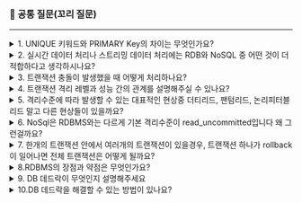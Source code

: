 ### 💬 공통 질문(꼬리 질문)

---

<details> <summary>1. UNIQUE 키워드와 PRIMARY Key의 차이는 무엇인가요?</summary>
UNIQUE 키와 PRIMARY Key는 둘 다 테이블의 각 행을 고유하게 식별하는 데 사용되지만, 몇 가지 중요한 차이점이 있습니다.
<br/>
PRIMARY Key: 각 테이블은 하나의 PRIMARY Key만 가질 수 있습니다. PRIMARY Key는 NULL 값을 허용하지 않으며, 테이블의 각 행을 고유하게 식별하는 데 사용됩니다.
<br/>
UNIQUE Key: 테이블은 여러 개의 UNIQUE Key를 가질 수 있습니다. UNIQUE Key는 NULL 값을 허용할 수 있습니다(다만, NULL은 고유성을 가집니다. 즉, 하나의 UNIQUE Key 컬럼에는 하나의 NULL 값만 허용됩니다). UNIQUE Key는 행의 고유성을 보장하지만, PRIMARY Key처럼 각 행을 고유하게 식별하는 데는 사용되지 않습니다.
<br/>
</details>

<details>
<summary>2. 실시간 데이터 처리나 스트리밍 데이터 처리에는 RDB와 NoSQL 중 어떤 것이 더 적합하다고 생각하시나요?</summary>
실시간 데이터 처리나 스트리밍 데이터 처리에는 일반적으로 NoSQL이 더 적합합니다. 이는 NoSQL 데이터베이스가 대량의 데이터를 빠르게 쓰고 읽는 데 더 효율적이기 때문입니다. 또한 NoSQL 데이터베이스는 확장성이 뛰어나서 데이터 양이 증가하더라도 처리 성능을 유지하는 데 유리합니다.
<br/>
그러나 이는 단순히 일반적인 경우이며, 실제로는 사용하는 데이터의 특성, 애플리케이션의 요구 사항, 시스템의 인프라 등 여러 요인을 고려하여 결정해야 합니다.
<br/>
</details>

<details> 
<summary>3. 트랜잭션 충돌이 발생했을 때 어떻게 처리하나요?</summary>
트랜잭션 충돌, 즉 두 트랜잭션이 동시에 같은 데이터를 수정하려고 할 때 DBMS는 보통 락(lock) 메커니즘을 사용하여 이를 처리합니다. 락은 한 트랜잭션에서 사용 중인 데이터를 다른 트랜잭션에서 사용하지 못하도록 막습니다.
<br/>
또한, 충돌이 발생하면 DBMS는 보통 충돌을 일으킨 트랜잭션을 롤백(취소)하고, 해당 트랜잭션은 다시 시작하게 됩니다. 이런 방식으로 트랜잭션 충돌을 해결하며, 이를 통해 여러 트랜잭션을 동시에 안전하게 처리할 수 있습니다.
<br/>
</details>

<details> 
<summary>4. 트랜잭션 격리 레벨과 성능 간의 관계를 설명해주실 수 있나요?</summary>
트랜잭션 격리 레벨은 트랜잭션 처리의 정확성과 성능 사이의 트레이드오프를 결정합니다. 격리 레벨이 높을수록 동시에 수행되는 트랜잭션 간의 영향을 더 많이 제한하므로, 데이터의 일관성을 더 잘 보장할 수 있습니다. 그러나 이는 동시성을 제한하므로 성능에 부정적인 영향을 미칠 수 있습니다.
<br/>
반대로 격리 레벨이 낮을수록 더 많은 트랜잭션을 동시에 처리할 수 있으므로 성능이 향상될 수 있습니다. 하지만 이는 데이터의 일관성을 해칠 수 있으므로 주의해야 합니다.
<br/>
따라서 트랜잭션 격리 레벨을 선택할 때는 데이터의 일관성 요구 사항과 성능 요구 사항을 모두 고려해야 합니다.
<br/>
</details>

<details> 
<summary>5. 격리수준에 따라 발생할 수 있는 대표적인 현상중 더티리드, 팬텀리드, 논리피터블 리드 말고 다른 현상들이 있을까요?</summary>
대표적인 현상 외에도 트랜잭션 격리 수준에 따라 "비반복 가능 읽기(Non-repeatable Read)" 현상이 발생할 수 있습니다.
<br/>
비반복 가능 읽기는 한 트랜잭션 내에서 같은 데이터를 여러 번 읽을 때, 다른 트랜잭션에 의해 값이 변경되어서 같은 쿼리의 결과가 두 번 이상 반복해서 실행될 때 서로 다른 값을 반환하는 현상을 말합니다.
<br/>
이 현상은 REPEATABLE READ 또는 SERIALIZABLE 격리 수준에서 방지됩니다.
</details>

<details>
<summary>6. NoSql은 RDBMS와는 다르게 기본 격리수준이 read_uncommitted입니다 왜 그런걸까요?</summary>
NoSQL 데이터베이스는 대량의 데이터를 빠르게 쓰고 읽는 데 초점을 맞추고 있으며, 이를 위해 일부 일관성 제약 조건을 완화합니다. 이러한 완화된 일관성 모델 중 하나가 바로 READ UNCOMMITTED 격리 수준입니다.
<br/>
READ UNCOMMITTED 격리 수준에서는 다른 트랜잭션에서 아직 커밋되지 않은 변경 사항을 읽을 수 있습니다. 이는 성능을 향상시키지만, 동시에 일관성 문제를 발생시킬 수 있습니다. 그러나 NoSQL 데이터베이스는 보통 이러한 일관성 문제를 애플리케이션 레벨에서 해결하도록 설계되어 있습니다.
</details>

<details>
<summary>7. 한개의 트랜잭션 안에서 여러개의 트랜잭션이 있을경우, 트랜잭션 하나가 rollback이 일어나면 전체 트랜잭션은 어떻게 될까요?</summary>
한 개의 트랜잭션 안에서 여러 개의 트랜잭션이 있는 경우(이를 "중첩 트랜잭션"이라고 합니다), 하나의 트랜잭션이 롤백되면 그 트랜잭션에 의해 만들어진 모든 변경 사항이 취소됩니다. 그러나 이는 해당 트랜잭션만에 해당하며, 상위 트랜잭션에는 영향을 미치지 않습니다.
<br/>
다만, 만약 가장 바깥쪽에 있는 트랜잭션이 롤백되면, 해당 트랜잭션에 포함된 모든 중첩 트랜잭션의 변경 사항도 함께 취소됩니다.
<br/>
이는 트랜잭션의 원자성(Atomicity) 원칙에 따른 것입니다.
</details>

<details> 
<summary>8.RDBMS의 장점과 약점은 무엇인가요?</summary>
RDBMS의 장점:
<br/>
1. 구조화된 데이터: RDBMS는 데이터를 테이블로 구성하여 구조화된 형태로 저장합니다.데이터 관리를 용이하게 하고, 데이터의 일관성과 무결성을 유지하는 데 도움이 됩니다.
<br/>
2. 관계형 데이터 모델: RDBMS는 데이터 간의 관계를 표현하는 데 강점을 가지고 있습니다. 이를 통해 복잡한 쿼리와 분석이 가능합니다.
<br/>
RDBMS의 약점:
<br/>
확장성 문제: RDBMS는 대용량 데이터를 처리하는 데 어려움이 있습니다. 특히, 수직 확장(하드웨어의 업그레이드)보다는 수평 확장(다수의 서버에 분산 저장)이 필요한 상황에서는 한계가 있습니다.
<br/>
복잡한 트랜잭션 처리: 복잡한 트랜잭션을 처리하는 경우, 성능 저하가 발생할 수 있습니다.
<br/>
비정형 데이터 처리 어려움: 비정형 데이터를 처리하는 데는 한계가 있습니다.
<br/>
예를 들어, 텍스트, 이미지, 비디오 등의 비정형 데이터를 관리하는 데는 NoSQL과 같은 비관계형 데이터베이스가 더 효율적일 수 있습니다.
</details>

<details>
<summary>9. DB 데드락이 무엇인지 설명해주세요</summary>
데드락(Deadlock)이란 두 개 이상의 트랜잭션이 서로의 자원을 대기하는 상황을 말합니다.
<br/>
이 경우, 해당 트랜잭션들은 아무런 작업도 할 수 없게 되며, 이를 '데드락 상태'라고 합니다.
<br/>
따라서, 데드락은 데이터베이스 시스템의 성능을 저하시키는 주요 요인 중 하나입니다.
</details>

<details>
<summary>10.DB 데드락을 해결할 수 있는 방법이 있나요?</summary>
데드락을 해결하는 방법은 크게 두 가지로 나눌 수 있습니다.
<br/>
1. 데드락 예방: 데드락이 발생하지 않도록 하는 방법입니다. 
<br/>
예를 들어, 트랜잭션이 필요로 하는 모든 자원을 한 번에 요청하도록 하거나, 자원에 순서를 부여하여 순서대로만 자원을 획득하도록 하는 방법이 있습니다.
<br/>
2. 데드락 회피: 데드락이 발생할 가능성이 있는 상황을 미리 감지하고 회피하는 방법입니다. 
<br/>
이를 위해 데이터베이스 시스템은 트랜잭션들의 자원 요구 정보를 계속 추적하고, 데드락이 발생할 가능성이 있는 요청을 거부합니다.
<br/>
3.데드락 탐지 및 복구: 데드락이 발생한 후에 이를 탐지하고 복구하는 방법입니다.
<br/>
이 방법은 주기적으로 또는 데드락이 의심될 때 데드락을 탐지하고, 데드락을 해결하기 위해 하나 이상의 트랜잭션을 중단합니다.
</details>
